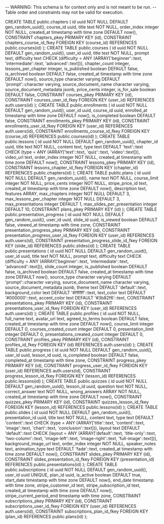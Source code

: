 -- WARNING: This schema is for context only and is not meant to be run.
-- Table order and constraints may not be valid for execution.

CREATE TABLE public.chapters (
  id uuid NOT NULL DEFAULT gen_random_uuid(),
  course_id uuid,
  title text NOT NULL,
  order_index integer NOT NULL,
  created_at timestamp with time zone DEFAULT now(),
  CONSTRAINT chapters_pkey PRIMARY KEY (id),
  CONSTRAINT chapters_course_id_fkey FOREIGN KEY (course_id) REFERENCES public.courses(id)
);
CREATE TABLE public.courses (
  id uuid NOT NULL DEFAULT gen_random_uuid(),
  user_id uuid,
  title text NOT NULL,
  prompt text,
  difficulty text CHECK (difficulty = ANY (ARRAY['beginner'::text, 'intermediate'::text, 'advanced'::text])),
  chapter_count integer,
  lessons_per_chapter integer,
  is_published boolean DEFAULT false,
  is_archived boolean DEFAULT false,
  created_at timestamp with time zone DEFAULT now(),
  source_type character varying DEFAULT 'prompt'::character varying,
  source_document_name character varying,
  source_document_metadata jsonb,
  price_cents integer,
  is_for_sale boolean DEFAULT false,
  CONSTRAINT courses_pkey PRIMARY KEY (id),
  CONSTRAINT courses_user_id_fkey FOREIGN KEY (user_id) REFERENCES auth.users(id)
);
CREATE TABLE public.enrollments (
  id uuid NOT NULL DEFAULT gen_random_uuid(),
  user_id uuid,
  course_id uuid,
  enrolled_at timestamp with time zone DEFAULT now(),
  is_completed boolean DEFAULT false,
  CONSTRAINT enrollments_pkey PRIMARY KEY (id),
  CONSTRAINT enrollments_user_id_fkey FOREIGN KEY (user_id) REFERENCES auth.users(id),
  CONSTRAINT enrollments_course_id_fkey FOREIGN KEY (course_id) REFERENCES public.courses(id)
);
CREATE TABLE public.lessons (
  id uuid NOT NULL DEFAULT gen_random_uuid(),
  chapter_id uuid,
  title text NOT NULL,
  content text,
  type text DEFAULT 'text'::text CHECK (type = ANY (ARRAY['text'::text, 'quiz'::text, 'video'::text])),
  video_url text,
  order_index integer NOT NULL,
  created_at timestamp with time zone DEFAULT now(),
  CONSTRAINT lessons_pkey PRIMARY KEY (id),
  CONSTRAINT lessons_chapter_id_fkey FOREIGN KEY (chapter_id) REFERENCES public.chapters(id)
);
CREATE TABLE public.plans (
  id uuid NOT NULL DEFAULT gen_random_uuid(),
  name text NOT NULL,
  course_limit integer NOT NULL,
  price_cents integer NOT NULL,
  stripe_price_id text,
  created_at timestamp with time zone DEFAULT now(),
  description text,
  features ARRAY,
  max_chapters integer NOT NULL DEFAULT 3,
  max_lessons_per_chapter integer NOT NULL DEFAULT 3,
  max_presentations integer DEFAULT 1,
  max_slides_per_presentation integer DEFAULT 10,
  CONSTRAINT plans_pkey PRIMARY KEY (id)
);
CREATE TABLE public.presentation_progress (
  id uuid NOT NULL DEFAULT gen_random_uuid(),
  user_id uuid,
  slide_id uuid,
  is_viewed boolean DEFAULT false,
  viewed_at timestamp with time zone,
  CONSTRAINT presentation_progress_pkey PRIMARY KEY (id),
  CONSTRAINT presentation_progress_user_id_fkey FOREIGN KEY (user_id) REFERENCES auth.users(id),
  CONSTRAINT presentation_progress_slide_id_fkey FOREIGN KEY (slide_id) REFERENCES public.slides(id)
);
CREATE TABLE public.presentations (
  id uuid NOT NULL DEFAULT gen_random_uuid(),
  user_id uuid,
  title text NOT NULL,
  prompt text,
  difficulty text CHECK (difficulty = ANY (ARRAY['beginner'::text, 'intermediate'::text, 'advanced'::text])),
  slide_count integer,
  is_published boolean DEFAULT false,
  is_archived boolean DEFAULT false,
  created_at timestamp with time zone DEFAULT now(),
  source_type character varying DEFAULT 'prompt'::character varying,
  source_document_name character varying,
  source_document_metadata jsonb,
  theme text DEFAULT 'default'::text,
  background_color text DEFAULT '#ffffff'::text,
  text_color text DEFAULT '#000000'::text,
  accent_color text DEFAULT '#3b82f6'::text,
  CONSTRAINT presentations_pkey PRIMARY KEY (id),
  CONSTRAINT presentations_user_id_fkey FOREIGN KEY (user_id) REFERENCES auth.users(id)
);
CREATE TABLE public.profiles (
  id uuid NOT NULL,
  full_name text,
  avatar_url text,
  agreed_to_terms boolean DEFAULT false,
  created_at timestamp with time zone DEFAULT now(),
  course_limit integer DEFAULT 0,
  courses_created_count integer DEFAULT 0,
  presentation_limit integer DEFAULT 0,
  presentations_created_count integer DEFAULT 0,
  CONSTRAINT profiles_pkey PRIMARY KEY (id),
  CONSTRAINT profiles_id_fkey FOREIGN KEY (id) REFERENCES auth.users(id)
);
CREATE TABLE public.progress (
  id uuid NOT NULL DEFAULT gen_random_uuid(),
  user_id uuid,
  lesson_id uuid,
  is_completed boolean DEFAULT false,
  completed_at timestamp with time zone,
  CONSTRAINT progress_pkey PRIMARY KEY (id),
  CONSTRAINT progress_user_id_fkey FOREIGN KEY (user_id) REFERENCES auth.users(id),
  CONSTRAINT progress_lesson_id_fkey FOREIGN KEY (lesson_id) REFERENCES public.lessons(id)
);
CREATE TABLE public.quizzes (
  id uuid NOT NULL DEFAULT gen_random_uuid(),
  lesson_id uuid,
  question text NOT NULL,
  correct_answer text NOT NULL,
  wrong_answers ARRAY NOT NULL,
  created_at timestamp with time zone DEFAULT now(),
  CONSTRAINT quizzes_pkey PRIMARY KEY (id),
  CONSTRAINT quizzes_lesson_id_fkey FOREIGN KEY (lesson_id) REFERENCES public.lessons(id)
);
CREATE TABLE public.slides (
  id uuid NOT NULL DEFAULT gen_random_uuid(),
  presentation_id uuid,
  title text NOT NULL,
  content text,
  type text DEFAULT 'content'::text CHECK (type = ANY (ARRAY['title'::text, 'content'::text, 'image'::text, 'chart'::text, 'conclusion'::text])),
  layout text DEFAULT 'default'::text CHECK (layout = ANY (ARRAY['default'::text, 'title-only'::text, 'two-column'::text, 'image-left'::text, 'image-right'::text, 'full-image'::text])),
  background_image_url text,
  order_index integer NOT NULL,
  speaker_notes text,
  animation_type text DEFAULT 'fade'::text,
  created_at timestamp with time zone DEFAULT now(),
  CONSTRAINT slides_pkey PRIMARY KEY (id),
  CONSTRAINT slides_presentation_id_fkey FOREIGN KEY (presentation_id) REFERENCES public.presentations(id)
);
CREATE TABLE public.subscriptions (
  id uuid NOT NULL DEFAULT gen_random_uuid(),
  user_id uuid UNIQUE,
  plan_id uuid,
  is_active boolean DEFAULT true,
  start_date timestamp with time zone DEFAULT now(),
  end_date timestamp with time zone,
  stripe_customer_id text,
  stripe_subscription_id text,
  created_at timestamp with time zone DEFAULT now(),
  stripe_current_period_end timestamp with time zone,
  CONSTRAINT subscriptions_pkey PRIMARY KEY (id),
  CONSTRAINT subscriptions_user_id_fkey FOREIGN KEY (user_id) REFERENCES auth.users(id),
  CONSTRAINT subscriptions_plan_id_fkey FOREIGN KEY (plan_id) REFERENCES public.plans(id)
);